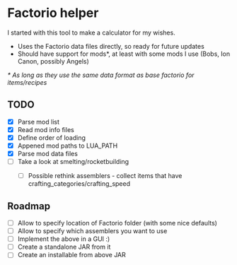 # Factorio helper

I started with this tool to make a calculator for my wishes.

* Uses the Factorio data files directly, so ready for future updates
* Should have support for mods*, at least with some mods I use (Bobs, Ion Canon, possibly Angels)


_\* As long as they use the same data format as base factorio for items/recipes_

## TODO

- [x] Parse mod list
- [x] Read mod info files
- [x] Define order of loading
- [x] Appened mod paths to LUA_PATH
- [x] Parse mod data files
- [ ] Take a look at smelting/rocketbuilding
  - [ ] Possible rethink assemblers - collect items that have crafting_categories/crafting_speed


## Roadmap

- [ ] Allow to specify location of Factorio folder (with some nice defaults)
- [ ] Allow to specify which assemblers you want to use
- [ ] Implement the above in a GUI :)
- [ ] Create a standalone JAR from it
- [ ] Create an installable from above JAR
